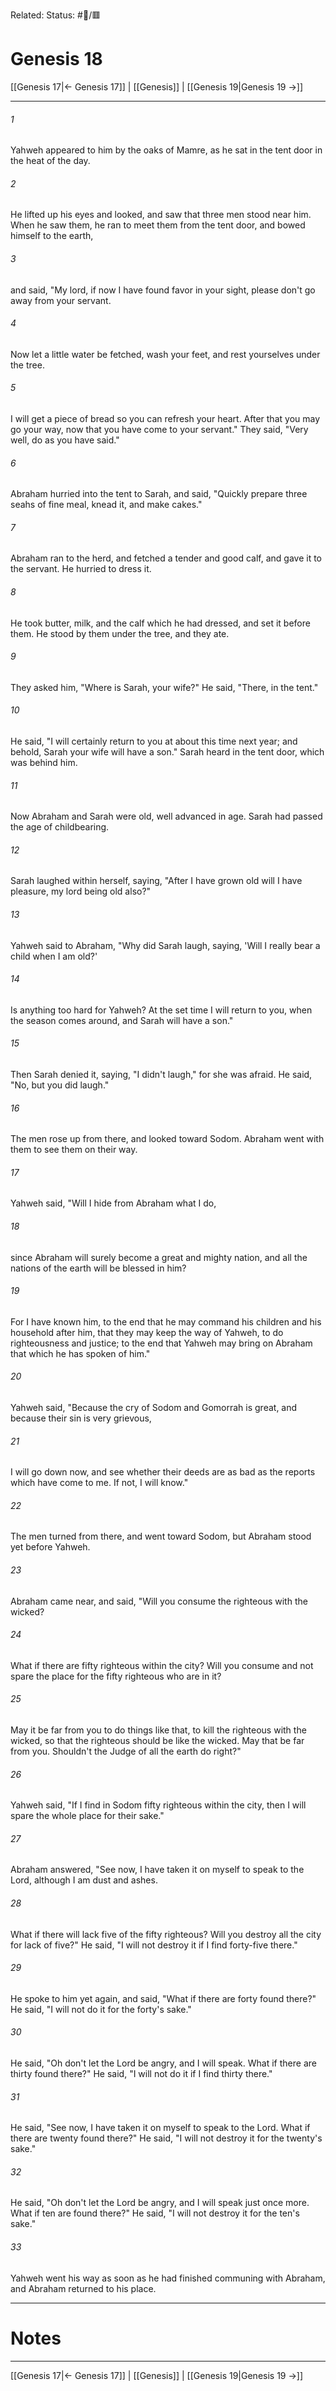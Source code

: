 Related:
Status: #📖/🟥
# Genesis 18

[[Genesis 17|← Genesis 17]] | [[Genesis]] | [[Genesis 19|Genesis 19 →]]
***



###### 1 
Yahweh appeared to him by the oaks of Mamre, as he sat in the tent door in the heat of the day. 

###### 2 
He lifted up his eyes and looked, and saw that three men stood near him. When he saw them, he ran to meet them from the tent door, and bowed himself to the earth, 

###### 3 
and said, "My lord, if now I have found favor in your sight, please don't go away from your servant. 

###### 4 
Now let a little water be fetched, wash your feet, and rest yourselves under the tree. 

###### 5 
I will get a piece of bread so you can refresh your heart. After that you may go your way, now that you have come to your servant." They said, "Very well, do as you have said." 

###### 6 
Abraham hurried into the tent to Sarah, and said, "Quickly prepare three seahs of fine meal, knead it, and make cakes." 

###### 7 
Abraham ran to the herd, and fetched a tender and good calf, and gave it to the servant. He hurried to dress it. 

###### 8 
He took butter, milk, and the calf which he had dressed, and set it before them. He stood by them under the tree, and they ate. 

###### 9 
They asked him, "Where is Sarah, your wife?" He said, "There, in the tent." 

###### 10 
He said, "I will certainly return to you at about this time next year; and behold, Sarah your wife will have a son." Sarah heard in the tent door, which was behind him. 

###### 11 
Now Abraham and Sarah were old, well advanced in age. Sarah had passed the age of childbearing. 

###### 12 
Sarah laughed within herself, saying, "After I have grown old will I have pleasure, my lord being old also?" 

###### 13 
Yahweh said to Abraham, "Why did Sarah laugh, saying, 'Will I really bear a child when I am old?' 

###### 14 
Is anything too hard for Yahweh? At the set time I will return to you, when the season comes around, and Sarah will have a son." 

###### 15 
Then Sarah denied it, saying, "I didn't laugh," for she was afraid. He said, "No, but you did laugh." 

###### 16 
The men rose up from there, and looked toward Sodom. Abraham went with them to see them on their way. 

###### 17 
Yahweh said, "Will I hide from Abraham what I do, 

###### 18 
since Abraham will surely become a great and mighty nation, and all the nations of the earth will be blessed in him? 

###### 19 
For I have known him, to the end that he may command his children and his household after him, that they may keep the way of Yahweh, to do righteousness and justice; to the end that Yahweh may bring on Abraham that which he has spoken of him." 

###### 20 
Yahweh said, "Because the cry of Sodom and Gomorrah is great, and because their sin is very grievous, 

###### 21 
I will go down now, and see whether their deeds are as bad as the reports which have come to me. If not, I will know." 

###### 22 
The men turned from there, and went toward Sodom, but Abraham stood yet before Yahweh. 

###### 23 
Abraham came near, and said, "Will you consume the righteous with the wicked? 

###### 24 
What if there are fifty righteous within the city? Will you consume and not spare the place for the fifty righteous who are in it? 

###### 25 
May it be far from you to do things like that, to kill the righteous with the wicked, so that the righteous should be like the wicked. May that be far from you. Shouldn't the Judge of all the earth do right?" 

###### 26 
Yahweh said, "If I find in Sodom fifty righteous within the city, then I will spare the whole place for their sake." 

###### 27 
Abraham answered, "See now, I have taken it on myself to speak to the Lord, although I am dust and ashes. 

###### 28 
What if there will lack five of the fifty righteous? Will you destroy all the city for lack of five?" He said, "I will not destroy it if I find forty-five there." 

###### 29 
He spoke to him yet again, and said, "What if there are forty found there?" He said, "I will not do it for the forty's sake." 

###### 30 
He said, "Oh don't let the Lord be angry, and I will speak. What if there are thirty found there?" He said, "I will not do it if I find thirty there." 

###### 31 
He said, "See now, I have taken it on myself to speak to the Lord. What if there are twenty found there?" He said, "I will not destroy it for the twenty's sake." 

###### 32 
He said, "Oh don't let the Lord be angry, and I will speak just once more. What if ten are found there?" He said, "I will not destroy it for the ten's sake." 

###### 33 
Yahweh went his way as soon as he had finished communing with Abraham, and Abraham returned to his place.

---
# Notes


***
[[Genesis 17|← Genesis 17]] | [[Genesis]] | [[Genesis 19|Genesis 19 →]]
